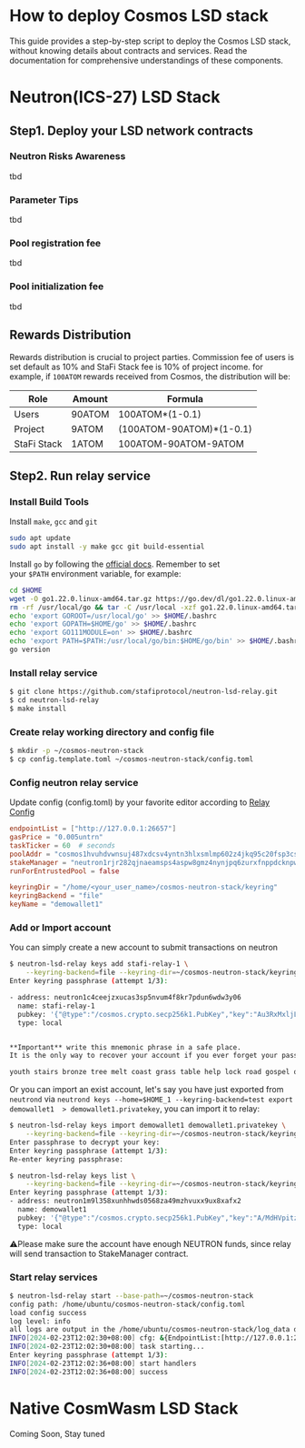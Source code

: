 # How to deploy Cosmos LSD stack

This guide provides a step-by-step script to deploy the Cosmos LSD stack, without knowing details about contracts and services. Read the documentation for comprehensive understandings of these components.

# Neutron(ICS-27) LSD Stack

## Step1. Deploy your LSD network contracts

### Neutron Risks Awareness

tbd

### Parameter Tips

tbd

### Pool registration fee

tbd

### Pool initialization fee

tbd

## Rewards Distribution

Rewards distribution is crucial to project parties. Commission fee of users is set default as 10% and StaFi Stack fee is 10% of project income. for example, if `100ATOM` rewards received from Cosmos, the distribution will be:

| Role | Amount | Formula |
|---------------|--------|-------|
|  Users        |  90ATOM | 100ATOM*(1-0.1)  |
|  Project      |  9ATOM  | (100ATOM-90ATOM)*(1-0.1)  |
|  StaFi Stack  |  1ATOM  | 100ATOM-90ATOM-9ATOM  |

## Step2. Run relay service

### Install Build Tools

Install `make`, `gcc` and `git`

```bash
sudo apt update
sudo apt install -y make gcc git build-essential
```

Install `go` by following the [official docs](https://golang.org/doc/install). Remember to set your `$PATH` environment variable, for example:

```bash
cd $HOME
wget -O go1.22.0.linux-amd64.tar.gz https://go.dev/dl/go1.22.0.linux-amd64.tar.gz
rm -rf /usr/local/go && tar -C /usr/local -xzf go1.22.0.linux-amd64.tar.gz && rm go1.22.0.linux-amd64.tar.gz
echo 'export GOROOT=/usr/local/go' >> $HOME/.bashrc
echo 'export GOPATH=$HOME/go' >> $HOME/.bashrc
echo 'export GO111MODULE=on' >> $HOME/.bashrc
echo 'export PATH=$PATH:/usr/local/go/bin:$HOME/go/bin' >> $HOME/.bashrc && . $HOME/.bashrc
go version
```

### Install relay service

```bash
$ git clone https://github.com/stafiprotocol/neutron-lsd-relay.git
$ cd neutron-lsd-relay
$ make install
```

### Create relay working directory and config file

```bash
$ mkdir -p ~/cosmos-neutron-stack
$ cp config.template.toml ~/cosmos-neutron-stack/config.toml
```

### Config neutron relay service

Update config (config.toml) by your favorite editor according to [Relay Config](./relay.html#config)

```toml
endpointList = ["http://127.0.0.1:26657"]
gasPrice = "0.005untrn"
taskTicker = 60  # seconds
poolAddr = "cosmos1hvuhdvwnsuj487xdcsv4yntn3hlxsmlmp602z4jkq95c20fsp3cshuzjhg"
stakeManager = "neutron1rjr282qjnaeamsps4aspw8gmz4nynjpq6zurxfnppdcknpwdnxgs8rqm8y"
runForEntrustedPool = false

keyringDir = "/home/<your_user_name>/cosmos-neutron-stack/keyring"
keyringBackend = "file"
keyName = "demowallet1"
```

### Add or Import account

You can simply create a new account to submit transactions on neutron

```bash
$ neutron-lsd-relay keys add stafi-relay-1 \
    --keyring-backend=file --keyring-dir=~/cosmos-neutron-stack/keyring 
Enter keyring passphrase (attempt 1/3):

- address: neutron1c4ceejzxucas3sp5nvum4f8kr7pdun6wdw3y06
  name: stafi-relay-1
  pubkey: '{"@type":"/cosmos.crypto.secp256k1.PubKey","key":"Au3RxMxljL7CagnKcN/4j63KPRJjuCYhseeimwLVK9/3"}'
  type: local


**Important** write this mnemonic phrase in a safe place.
It is the only way to recover your account if you ever forget your password.

youth stairs bronze tree melt coast grass table help lock road gospel quote explain usage retreat present now tragic course balance easy curtain this
```

Or you can import an exist account, let's say you have just exported from `neutrond` via `neutrond keys --home=$HOME_1 --keyring-backend=test export demowallet1  > demowallet1.privatekey`, you can import it to relay:

```bash
$ neutron-lsd-relay keys import demowallet1 demowallet1.privatekey \
    --keyring-backend=file --keyring-dir=~/cosmos-neutron-stack/keyring
Enter passphrase to decrypt your key:
Enter keyring passphrase (attempt 1/3):
Re-enter keyring passphrase:

$ neutron-lsd-relay keys list \
    --keyring-backend=file --keyring-dir=~/cosmos-neutron-stack/keyring 
Enter keyring passphrase (attempt 1/3):
- address: neutron1m9l358xunhhwds0568za49mzhvuxx9ux8xafx2
  name: demowallet1
  pubkey: '{"@type":"/cosmos.crypto.secp256k1.PubKey","key":"A/MdHVpitzHNSdD1Zw3kY+L5PEIPyd9l6sD5i4aIfXp9"}'
  type: local
```

⚠️Please make sure the account have enough NEUTRON funds, since relay will send transaction to StakeManager contract.

### Start relay services

```bash
$ neutron-lsd-relay start --base-path=~/cosmos-neutron-stack 
config path: /home/ubuntu/cosmos-neutron-stack/config.toml
load config success
log level: info
all logs are output in the /home/ubuntu/cosmos-neutron-stack/log_data directory
INFO[2024-02-23T12:02:30+08:00] cfg: &{EndpointList:[http://127.0.0.1:26657] TaskTicker:60 PoolAddr:cosmos1hvuhdvwnsuj487xdcsv4yntn3hlxsmlmp602z4jkq95c20fsp3cshuzjhg StakeManager:neutron1rjr282qjnaeamsps4aspw8gmz4nynjpq6zurxfnppdcknpwdnxgs8rqm8y GasPrice:0.005untrn LogFilePath:/home/ubuntu/cosmos-neutron-stack/log_data KeyringDir:/home/ubuntu/cosmos-neutron-stack/keyring KeyringBackend:file KeyName:demowallet1 RunForEntrustedPool:false} 
INFO[2024-02-23T12:02:30+08:00] task starting...
Enter keyring passphrase (attempt 1/3):
INFO[2024-02-23T12:02:36+08:00] start handlers                               
INFO[2024-02-23T12:02:36+08:00] success                                       action=NewEraUpdate newEra=84 pool=cosmos1hvuhdvwnsuj487xdcsv4yntn3hlxsmlmp602z4jkq95c20fsp3cshuzjhg targetEra=4647 txHash=010C675FFB313F7FD8B986D1A49688D510C61E9F3D804F4D2D5FF94AFCD13447
```

# Native CosmWasm LSD Stack

Coming Soon, Stay tuned
